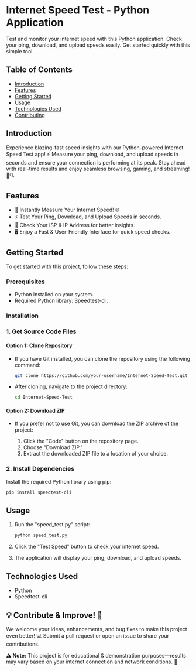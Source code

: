 # Internet Speed Test - Python Application

Test and monitor your internet speed with this Python application. Check your ping, download, and upload speeds easily. Get started quickly with this simple tool.


## Table of Contents

- [Introduction](#introduction)
- [Features](#features)
- [Getting Started](#getting-started)
- [Usage](#usage)
- [Technologies Used](#technologies-used)
- [Contributing](#contributing)

## Introduction

Experience blazing-fast speed insights with our Python-powered Internet Speed Test app! ⚡ Measure your ping, download, and upload speeds in seconds and ensure your connection is performing at its peak. Stay ahead with real-time results and enjoy seamless browsing, gaming, and streaming! 📡🔍

## Features

- 🚀 Instantly Measure Your Internet Speed! 🌐
- ⚡ Test Your Ping, Download, and Upload Speeds in seconds.
- 📡 Check Your ISP & IP Address for better insights.
- 🖥️ Enjoy a Fast & User-Friendly Interface for quick speed checks.

## Getting Started

To get started with this project, follow these steps:

### Prerequisites

- Python installed on your system.
- Required Python library: Speedtest-cli.

### Installation

### 1. Get Source Code Files
#### Option 1: Clone Repository

- If you have Git installed, you can clone the repository using the following command:

  ```bash
  git clone https://github.com/your-username/Internet-Speed-Test.git
  ```

- After cloning, navigate to the project directory:

  ```bash
  cd Internet-Speed-Test
  ```

#### Option 2: Download ZIP

- If you prefer not to use Git, you can download the ZIP archive of the project:

  1. Click the "Code" button on the repository page.
  2. Choose "Download ZIP."
  3. Extract the downloaded ZIP file to a location of your choice.

### 2. Install Dependencies

Install the required Python library using pip:

```bash
pip install speedtest-cli
```

## Usage

1. Run the "speed_test.py" script:

   ```bash
   python speed_test.py
   ```

2. Click the "Test Speed" button to check your internet speed.
3. The application will display your ping, download, and upload speeds.

## Technologies Used

- Python
- Speedtest-cli

## 💡 Contribute & Improve! 🚀


We welcome your ideas, enhancements, and bug fixes to make this project even better! 💻 Submit a pull request or open an issue to share your contributions.

**⚠️ Note:** This project is for educational & demonstration purposes—results may vary based on your internet connection and network conditions. 📡
